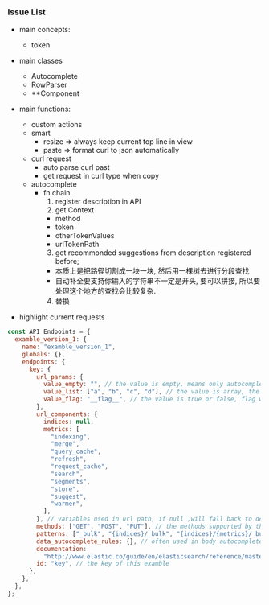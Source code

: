 ### Issue List

- main concepts:
  - token
- main classes
  - Autocomplete
  - RowParser
  - \*\*Component
- main functions:
  - custom actions
  - smart
    - resize => always keep current top line in view
    - paste => format curl to json automatically
  - curl request
    - auto parse curl past
    - get request in curl type when copy
  - autocomplete
    - fn chain
      1. register description in API
      2. get Context
      - method
      - token
      - otherTokenValues
      - urlTokenPath
      3. get recommonded suggestions from description registered before;
      - 本质上是把路径切割成一块一块, 然后用一棵树去进行分段查找
      - 自动补全要支持你输入的字符串不一定是开头, 要可以拼接, 所以要处理这个地方的查找会比较复杂.
      4. 替换

- highlight current requests

```javascript
const API_Endpoints = {
  examble_version_1: {
    name: "examble_version_1",
    globals: {},
    endpoints: {
      key: {
        url_params: {
          value_empty: "", // the value is empty, means only autocomplete the key,
          value_list: ["a", "b", "c", "d"], // the value is array, the cdds to autocomplete
          value_flag: "__flag__", // the value is true or false, flag will show in meta
        },
        url_components: {
          indices: null,
          metrics: [
            "indexing",
            "merge",
            "query_cache",
            "refresh",
            "request_cache",
            "search",
            "segments",
            "store",
            "suggest",
            "warmer",
          ],
        }, // variables used in url path, if null ,will fall back to default autocomplete or nothing
        methods: ["GET", "POST", "PUT"], // the methods supported by this patterns,
        patterns: ["_bulk", "{indices}/_bulk", "{indices}/{metrics}/_bulk"], // the patterns means the paths to be supported, we support both ordinal string and variables here
        data_autocomplete_rules: {}, // often used in body autocomplete
        documentation:
          "http://www.elastic.co/guide/en/elasticsearch/reference/master/docs-bulk.html", // the doc link of this path
        id: "key", // the key of this examble
      },
    },
  },
};
```
